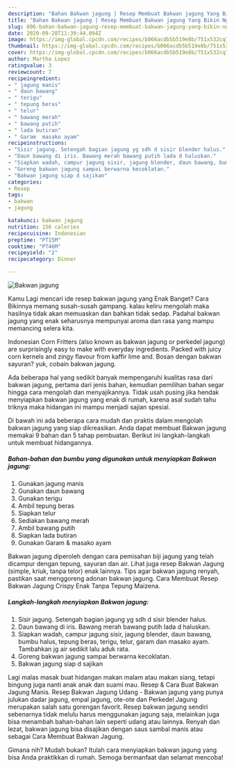 ```yaml
---
description: "Bahan Bakwan jagung | Resep Membuat Bakwan jagung Yang Bikin Ngiler"
title: "Bahan Bakwan jagung | Resep Membuat Bakwan jagung Yang Bikin Ngiler"
slug: 606-bahan-bakwan-jagung-resep-membuat-bakwan-jagung-yang-bikin-ngiler
date: 2020-09-28T11:39:44.094Z
image: https://img-global.cpcdn.com/recipes/b066acdb5b519e8b/751x532cq70/bakwan-jagung-foto-resep-utama.jpg
thumbnail: https://img-global.cpcdn.com/recipes/b066acdb5b519e8b/751x532cq70/bakwan-jagung-foto-resep-utama.jpg
cover: https://img-global.cpcdn.com/recipes/b066acdb5b519e8b/751x532cq70/bakwan-jagung-foto-resep-utama.jpg
author: Martha Lopez
ratingvalue: 3
reviewcount: 7
recipeingredient:
- " jagung manis"
- " daun bawang"
- " terigu"
- " tepung beras"
- " telur"
- " bawang merah"
- " bawang putih"
- " lada butiran"
- " Garam  masako ayam"
recipeinstructions:
- "Sisir jagung. Setengah bagian jagung yg sdh d sisir blender halus."
- "Daun bawang di iris. Bawang merah bawang putih lada d haluskan."
- "Siapkan wadah, campur jagung sisir, jagung blender, daun bawang, bumbu halus, tepung beras, terigu, telur, garam dan masako ayam. Tambahkan jg air sedikit lalu aduk rata."
- "Goreng bakwan jagung sampai berwarna kecoklatan."
- "Bakwan jagung siap d sajikan"
categories:
- Resep
tags:
- bakwan
- jagung

katakunci: bakwan jagung 
nutrition: 156 calories
recipecuisine: Indonesian
preptime: "PT15M"
cooktime: "PT46M"
recipeyield: "2"
recipecategory: Dinner

---
```



![Bakwan jagung](https://img-global.cpcdn.com/recipes/b066acdb5b519e8b/751x532cq70/bakwan-jagung-foto-resep-utama.jpg)

Kamu Lagi mencari ide resep bakwan jagung yang Enak Banget? Cara Bikinnya memang susah-susah gampang. kalau keliru mengolah maka hasilnya tidak akan memuaskan dan bahkan tidak sedap. Padahal bakwan jagung yang enak seharusnya mempunyai aroma dan rasa yang mampu memancing selera kita.

Indonesian Corn Fritters (also known as bakwan jagung or perkedel jagung) are surprisingly easy to make with everyday ingredients. Packed with juicy corn kernels and zingy flavour from kaffir lime and. Bosan dengan bakwan sayuran? yuk, cobain bakwan jagung.

Ada beberapa hal yang sedikit banyak mempengaruhi kualitas rasa dari bakwan jagung, pertama dari jenis bahan, kemudian pemilihan bahan segar hingga cara mengolah dan menyajikannya. Tidak usah pusing jika hendak menyiapkan bakwan jagung yang enak di rumah, karena asal sudah tahu triknya maka hidangan ini mampu menjadi sajian spesial.


Di bawah ini ada beberapa cara mudah dan praktis dalam mengolah bakwan jagung yang siap dikreasikan. Anda dapat membuat Bakwan jagung memakai 9 bahan dan 5 tahap pembuatan. Berikut ini langkah-langkah untuk membuat hidangannya.

<!--inarticleads1-->

##### Bahan-bahan dan bumbu yang digunakan untuk menyiapkan Bakwan jagung:

1. Gunakan  jagung manis
1. Gunakan  daun bawang
1. Gunakan  terigu
1. Ambil  tepung beras
1. Siapkan  telur
1. Sediakan  bawang merah
1. Ambil  bawang putih
1. Siapkan  lada butiran
1. Gunakan  Garam &amp; masako ayam


Bakwan jagung diperoleh dengan cara pemisahan biji jagung yang telah dicampur dengan tepung, sayuran dan air. Lihat juga resep Bakwan Jagung (simple, kriuk, tanpa telor) enak lainnya. Tips agar bakwan jagung renyah, pastikan saat menggoreng adonan bakwan jagung. Cara Membuat Resep Bakwan Jagung Crispy Enak Tanpa Tepung Maizena. 

<!--inarticleads2-->

##### Langkah-langkah menyiapkan Bakwan jagung:

1. Sisir jagung. Setengah bagian jagung yg sdh d sisir blender halus.
1. Daun bawang di iris. Bawang merah bawang putih lada d haluskan.
1. Siapkan wadah, campur jagung sisir, jagung blender, daun bawang, bumbu halus, tepung beras, terigu, telur, garam dan masako ayam. Tambahkan jg air sedikit lalu aduk rata.
1. Goreng bakwan jagung sampai berwarna kecoklatan.
1. Bakwan jagung siap d sajikan


Lagi malas masak buat hidangan makan malam atau makan siang, tetapi bingung juga nanti anak anak dan suami mau. Resep &amp; Cara Buat Bakwan Jagung Manis. Resep Bakwan Jagung Udang - Bakwan jagung yang punya julukan dadar jagung, empal jagung, ote-ote dan Perkedel Jagung merupakan salah satu gorengan favorit. Resep bakwan jagung sendiri sebenarnya tidak melulu harus menggunakan jagung saja, melainkan juga bisa menambah bahan-bahan lain seperti udang atau lainnya. Renyah dan lezat, bakwan jagung bisa disajikan dengan saus sambal manis atau sebagai Cara Membuat Bakwan Jagung. 

Gimana nih? Mudah bukan? Itulah cara menyiapkan bakwan jagung yang bisa Anda praktikkan di rumah. Semoga bermanfaat dan selamat mencoba!
